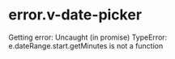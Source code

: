 # error.v-date-picker

Getting error: Uncaught (in promise) TypeError: e.dateRange.start.getMinutes is not a function

